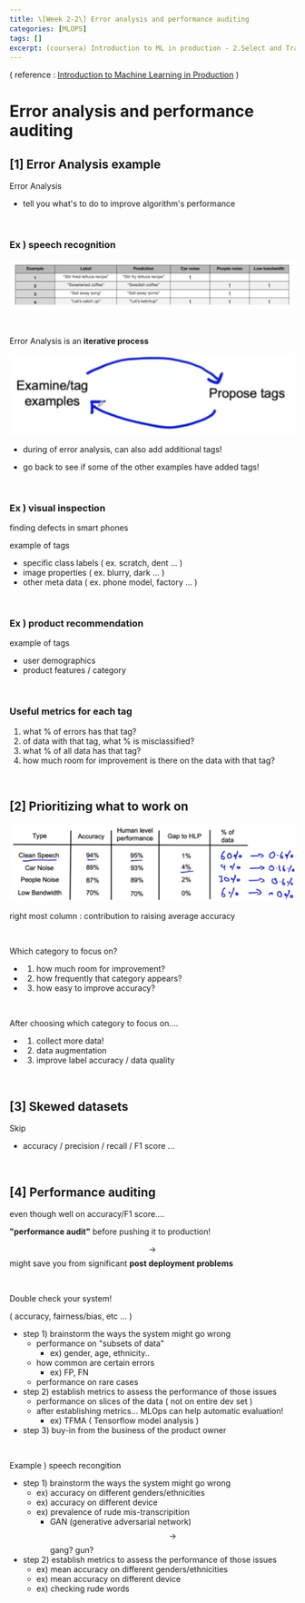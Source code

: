 ```yaml
---
title: \[Week 2-2\] Error analysis and performance auditing
categories: [MLOPS]
tags: []
excerpt: (coursera) Introduction to ML in production - 2.Select and Train a Model
---
```


<script src="https://cdn.mathjax.org/mathjax/latest/MathJax.js?config=TeX-AMS-MML_HTMLorMML" type="text/javascript"></script>

( reference : [Introduction to Machine Learning in Production](https://www.coursera.org/learn/introduction-to-machine-learning-in-production/home/welcome) )

# Error analysis and performance auditing

## [1] Error Analysis example

Error Analysis

- tell you what's to do to improve algorithm's performance

<br>

### Ex ) speech recognition

![figure2](/assets/img/mlops/img37.png)

<br>

Error Analysis is an **iterative process**

![figure2](/assets/img/mlops/img38.png)

- during of error analysis, can also add additional tags!

- go back to see if some of the other examples have added tags!

<br>

### Ex ) visual inspection

finding defects in smart phones

example of tags

- specific class labels ( ex. scratch, dent ... )
- image properties ( ex. blurry, dark ... )
- other meta data ( ex. phone model, factory ... )

<br>

### Ex ) product recommendation

example of tags

- user demographics
- product features / category

<br>

### Useful metrics for each tag

1. what % of errors has that tag?
2. of data with that tag, what % is misclassified?
3. what % of all data has that tag?
4. how much room for improvement is there on the data with that tag?

<br>

## [2] Prioritizing what to work on

![figure2](/assets/img/mlops/img39.png)

right most column : contribution to raising average accuracy

<br>

Which category to focus on?

- 1) how much room for improvement?
- 2) how frequently that category appears?
- 3) how easy to improve accuracy?

<br>

After choosing which category to focus on....

- 1) collect more data!
- 2) data augmentation
- 3) improve label accuracy / data quality

<br>

## [3] Skewed datasets

Skip

- accuracy / precision / recall / F1 score ...

<br>

## [4] Performance auditing

even though well on accuracy/F1 score....

**"performance audit"** before pushing it to production!

$$\rightarrow$$ might save you from significant **post deployment problems**

<br>

Double check your system!

( accuracy, fairness/bias, etc ... )

- step 1) brainstorm the ways the system might go wrong
  - performance on "subsets of data"
    - ex) gender, age, ethnicity..
  - how common are certain errors
    - ex) FP, FN
  - performance on rare cases
- step 2) establish metrics to assess the performance of those issues
  - performance on slices of the data ( not on entire dev set )
  - after establishing metrics... MLOps can help automatic evaluation!
    - ex) TFMA ( Tensorflow model analysis )
- step 3) buy-in from the business of the product owner

<br>

Example ) speech recongition

- step 1) brainstorm the ways the system might go wrong
  - ex) accuracy on different genders/ethnicities
  - ex) accuracy on different device
  - ex) prevalence of rude mis-transcripition
    - GAN (generative adversarial network) $$\rightarrow$$ gang? gun?
- step 2) establish metrics to assess the performance of those issues
  - ex) mean accuracy on different genders/ethnicities
  - ex) mean accuracy on different device
  - ex) checking rude words